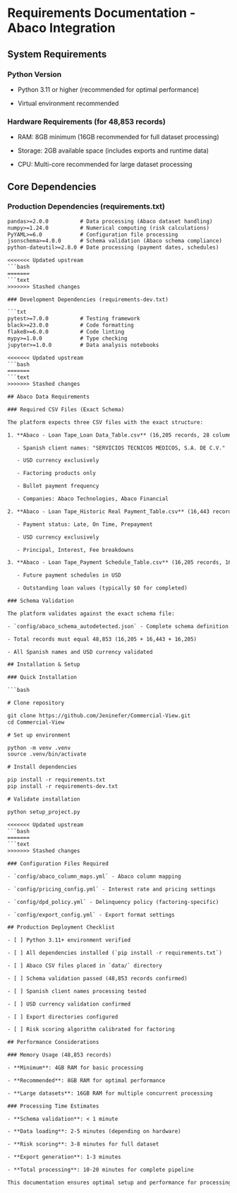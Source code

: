 # Requirements Documentation - Abaco Integration

## System Requirements

### Python Version

- Python 3.11 or higher (recommended for optimal performance)

- Virtual environment recommended

### Hardware Requirements (for 48,853 records)

- RAM: 8GB minimum (16GB recommended for full dataset processing)

- Storage: 2GB available space (includes exports and runtime data)

- CPU: Multi-core recommended for large dataset processing

## Core Dependencies

### Production Dependencies (requirements.txt)

```txt
pandas>=2.0.0          # Data processing (Abaco dataset handling)
numpy>=1.24.0          # Numerical computing (risk calculations)
PyYAML>=6.0            # Configuration file processing
jsonschema>=4.0.0      # Schema validation (Abaco schema compliance)
python-dateutil>=2.8.0 # Date processing (payment dates, schedules)

<<<<<<< Updated upstream
```bash
=======
```text
>>>>>>> Stashed changes

### Development Dependencies (requirements-dev.txt)

```txt
pytest>=7.0.0          # Testing framework
black>=23.0.0          # Code formatting
flake8>=6.0.0          # Code linting
mypy>=1.0.0            # Type checking
jupyter>=1.0.0         # Data analysis notebooks

<<<<<<< Updated upstream
```bash
=======
```text
>>>>>>> Stashed changes

## Abaco Data Requirements

### Required CSV Files (Exact Schema)

The platform expects three CSV files with the exact structure:

1. **Abaco - Loan Tape_Loan Data_Table.csv** (16,205 records, 28 columns)

   - Spanish client names: "SERVICIOS TECNICOS MEDICOS, S.A. DE C.V."

   - USD currency exclusively

   - Factoring products only

   - Bullet payment frequency

   - Companies: Abaco Technologies, Abaco Financial

2. **Abaco - Loan Tape_Historic Real Payment_Table.csv** (16,443 records, 18 columns)

   - Payment status: Late, On Time, Prepayment

   - USD currency exclusively

   - Principal, Interest, Fee breakdowns

3. **Abaco - Loan Tape_Payment Schedule_Table.csv** (16,205 records, 16 columns)

   - Future payment schedules in USD

   - Outstanding loan values (typically $0 for completed)

### Schema Validation

The platform validates against the exact schema file:

- `config/abaco_schema_autodetected.json` - Complete schema definition

- Total records must equal 48,853 (16,205 + 16,443 + 16,205)

- All Spanish names and USD currency validated

## Installation & Setup

### Quick Installation

```bash

# Clone repository

git clone https://github.com/Jeninefer/Commercial-View.git
cd Commercial-View

# Set up environment

python -m venv .venv
source .venv/bin/activate

# Install dependencies

pip install -r requirements.txt
pip install -r requirements-dev.txt

# Validate installation

python setup_project.py

<<<<<<< Updated upstream
```bash
=======
```text
>>>>>>> Stashed changes

### Configuration Files Required

- `config/abaco_column_maps.yml` - Abaco column mapping

- `config/pricing_config.yml` - Interest rate and pricing settings

- `config/dpd_policy.yml` - Delinquency policy (factoring-specific)

- `config/export_config.yml` - Export format settings

## Production Deployment Checklist

- [ ] Python 3.11+ environment verified

- [ ] All dependencies installed (`pip install -r requirements.txt`)

- [ ] Abaco CSV files placed in `data/` directory

- [ ] Schema validation passed (48,853 records confirmed)

- [ ] Spanish client names processing tested

- [ ] USD currency validation confirmed

- [ ] Export directories configured

- [ ] Risk scoring algorithm calibrated for factoring

## Performance Considerations

### Memory Usage (48,853 records)

- **Minimum**: 4GB RAM for basic processing

- **Recommended**: 8GB RAM for optimal performance

- **Large datasets**: 16GB RAM for multiple concurrent processing

### Processing Time Estimates

- **Schema validation**: < 1 minute

- **Data loading**: 2-5 minutes (depending on hardware)

- **Risk scoring**: 3-8 minutes for full dataset

- **Export generation**: 1-3 minutes

- **Total processing**: 10-20 minutes for complete pipeline

This documentation ensures optimal setup and performance for processing real Abaco loan tape data with 48,853 records.
